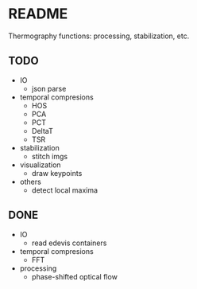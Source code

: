 # README
Thermography functions: processing, stabilization, etc.

## TODO
-  IO
    - json parse
-  temporal compresions
    - HOS
    - PCA
    - PCT
    - DeltaT
    - TSR
-  stabilization
    - stitch imgs
-  visualization
    - draw keypoints
-  others
    - detect local maxima

## DONE
-  IO
    - read edevis containers
- temporal compresions
    - FFT
-  processing
    - phase-shifted optical flow